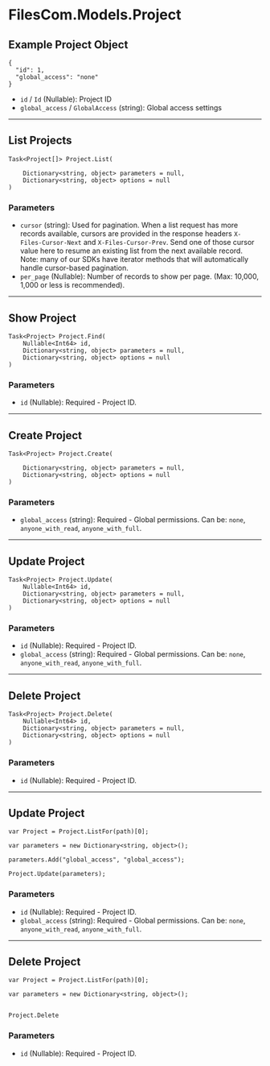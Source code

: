 # FilesCom.Models.Project

## Example Project Object

```
{
  "id": 1,
  "global_access": "none"
}
```

* `id` / `Id`  (Nullable<Int64>): Project ID
* `global_access` / `GlobalAccess`  (string): Global access settings


---

## List Projects

```
Task<Project[]> Project.List(
    
    Dictionary<string, object> parameters = null,
    Dictionary<string, object> options = null
)
```

### Parameters

* `cursor` (string): Used for pagination.  When a list request has more records available, cursors are provided in the response headers `X-Files-Cursor-Next` and `X-Files-Cursor-Prev`.  Send one of those cursor value here to resume an existing list from the next available record.  Note: many of our SDKs have iterator methods that will automatically handle cursor-based pagination.
* `per_page` (Nullable<Int64>): Number of records to show per page.  (Max: 10,000, 1,000 or less is recommended).


---

## Show Project

```
Task<Project> Project.Find(
    Nullable<Int64> id, 
    Dictionary<string, object> parameters = null,
    Dictionary<string, object> options = null
)
```

### Parameters

* `id` (Nullable<Int64>): Required - Project ID.


---

## Create Project

```
Task<Project> Project.Create(
    
    Dictionary<string, object> parameters = null,
    Dictionary<string, object> options = null
)
```

### Parameters

* `global_access` (string): Required - Global permissions.  Can be: `none`, `anyone_with_read`, `anyone_with_full`.


---

## Update Project

```
Task<Project> Project.Update(
    Nullable<Int64> id, 
    Dictionary<string, object> parameters = null,
    Dictionary<string, object> options = null
)
```

### Parameters

* `id` (Nullable<Int64>): Required - Project ID.
* `global_access` (string): Required - Global permissions.  Can be: `none`, `anyone_with_read`, `anyone_with_full`.


---

## Delete Project

```
Task<Project> Project.Delete(
    Nullable<Int64> id, 
    Dictionary<string, object> parameters = null,
    Dictionary<string, object> options = null
)
```

### Parameters

* `id` (Nullable<Int64>): Required - Project ID.


---

## Update Project

```
var Project = Project.ListFor(path)[0];

var parameters = new Dictionary<string, object>();

parameters.Add("global_access", "global_access");

Project.Update(parameters);
```

### Parameters

* `id` (Nullable<Int64>): Required - Project ID.
* `global_access` (string): Required - Global permissions.  Can be: `none`, `anyone_with_read`, `anyone_with_full`.


---

## Delete Project

```
var Project = Project.ListFor(path)[0];

var parameters = new Dictionary<string, object>();


Project.Delete
```

### Parameters

* `id` (Nullable<Int64>): Required - Project ID.
